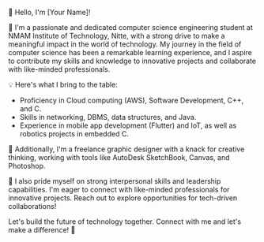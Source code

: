 👋 Hello, I'm [Your Name]!

🚀 I'm a passionate and dedicated computer science engineering student at NMAM Institute of Technology, Nitte, with a strong drive to make a meaningful impact in the world of technology. My journey in the field of computer science has been a remarkable learning experience, and I aspire to contribute my skills and knowledge to innovative projects and collaborate with like-minded professionals.

💡 Here's what I bring to the table:
- Proficiency in Cloud computing (AWS), Software Development, C++, and C.
- Skills in networking, DBMS, data structures, and Java.
- Experience in mobile app development (Flutter) and IoT, as well as robotics projects in embedded C.

🎨 Additionally, I'm a freelance graphic designer with a knack for creative thinking, working with tools like AutoDesk SketchBook, Canvas, and Photoshop.

🤝 I also pride myself on strong interpersonal skills and leadership capabilities. I'm eager to connect with like-minded professionals for innovative projects. Reach out to explore opportunities for tech-driven collaborations!

Let's build the future of technology together. Connect with me and let's make a difference! 🌟

